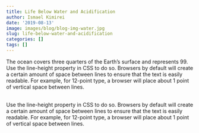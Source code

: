 ```yaml
---
title: Life Below Water and Acidification
author: Ismael Kimirei
date: '2019-08-13'
image: images/blog/blog-img-water.jpg
slug: life-below-water-and-acidification
categories: []
tags: []
---
```


The ocean covers three quarters of the Earth’s surface and represents 99. Use the line-height property in CSS to do so. Browsers by default will create a certain amount of space between lines to ensure that the text is easily readable. For example, for 12-point type, a browser will place about 1 point of vertical space between lines. <br></br>

Use the line-height property in CSS to do so. Browsers by default will create a certain amount of space between lines to ensure that the text is easily readable. For example, for 12-point type, a browser will place about 1 point of vertical space between lines.
